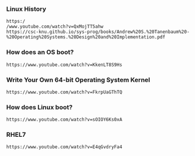 ### Linux History
    https:/
    /www.youtube.com/watch?v=QxMojTT5ahw
    https://csc-knu.github.io/sys-prog/books/Andrew%20S.%20Tanenbaum%20-%20Operating%20Systems.%20Design%20and%20Implementation.pdf
    
### How does an OS boot?
    https://www.youtube.com/watch?v=KkenLT8S9Hs
### Write Your Own 64-bit Operating System Kernel 
    https://www.youtube.com/watch?v=FkrpUaGThTQ
### How does Linux boot?
    https://www.youtube.com/watch?v=sOIOY6Ks0xA

### RHEL7
    https://www.youtube.com/watch?v=E4qGvdryFa4
    
